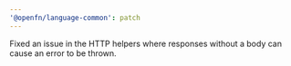 ```yaml
---
'@openfn/language-common': patch
---
```


Fixed an issue in the HTTP helpers where responses without a body can cause an error to be thrown.
